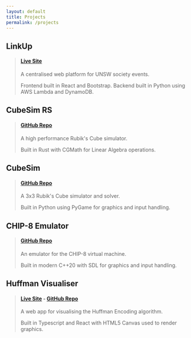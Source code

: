```yaml
---
layout: default
title: Projects
permalink: /projects
---
```


## LinkUp
> #### [Live Site](https://linkupevents.com.au)  
> A centralised web platform for UNSW society events.
>
> Frontend built in React and Bootstrap. Backend built in Python using AWS Lambda and DynamoDB.  

## CubeSim RS
> #### [GitHub Repo](https://github.com/V-Wong/CubeSimRS)
> A high performance Rubik's Cube simulator.
>
> Built in Rust with CGMath for Linear Algebra operations.

## CubeSim
> #### [GitHub Repo](https://github.com/V-Wong/CubeSim)
> A 3x3 Rubik's Cube simulator and solver.
>
> Built in Python using PyGame for graphics and input handling.

## CHIP-8 Emulator
> #### [GitHub Repo](https://github.com/V-Wong/chip8)
> An emulator for the CHIP-8 virtual machine.
>
> Built in modern C++20 with SDL for graphics and input handling.

## Huffman Visualiser
> #### [Live Site](https://vwong.dev/Huffman-Encoding) - [GitHub Repo](https://github.com/V-Wong/Huffman-Encoding)
> A web app for visualising the Huffman Encoding algorithm.
>
> Built in Typescript and React with HTML5 Canvas used to render graphics.
